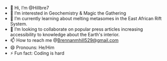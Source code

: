 - 👋 Hi, I’m @Hillbre7
- 👀 I’m interested in Geochemistry & Magic the Gathering
- 🌱 I’m currently learning about melting metasomes in the East African Rift System.
- 💞️ I’m looking to collaborate on popular press articles increasing accessibility to knowledge about the Earth's interior.
- 📫 How to reach me @Brennanmhill529@gmail.com
- 😄 Pronouns: He/Him
- ⚡ Fun fact: Coding is hard

<!---
Hillbre7/Hillbre7 is a ✨ special ✨ repository because its `README.md` (this file) appears on your GitHub profile.
You can click the Preview link to take a look at your changes.
--->
